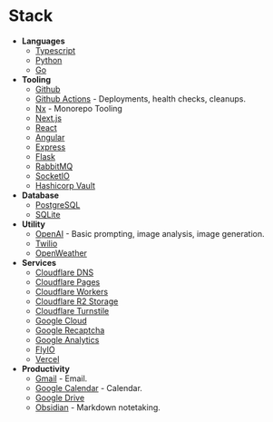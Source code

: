 
# Stack

- **Languages**
  - [Typescript](https://www.typescriptlang.org/)
  - [Python](https://www.python.org/)
  - [Go](https://go.dev/)
- **Tooling**
  - [Github](https://github.com/)
  - [Github Actions](https://github.com/features/actions) - Deployments, health checks, cleanups.
  - [Nx](https://nx.dev/) - Monorepo Tooling
  - [Next.js](https://nextjs.org/docs/)
  - [React](https://react.dev/)
  - [Angular](https://angular.dev/)
  - [Express](https://expressjs.com/)
  - [Flask](https://flask.palletsprojects.com/en/stable/)
  - [RabbitMQ](https://www.rabbitmq.com/docs)
  - [SocketIO](https://socket.io/docs/)
  - [Hashicorp Vault](https://developer.hashicorp.com/vault/docs)
- **Database**
  - [PostgreSQL](https://www.postgresql.org/docs/)
  - [SQLite](https://www.sqlite.org/docs.html)
- **Utility**
  - [OpenAI](https://platform.openai.com/docs/overview) - Basic prompting, image analysis, image generation.
  - [Twilio](https://www.twilio.com/docs)
  - [OpenWeather](https://openweathermap.org/api)
- **Services**
  - [Cloudflare DNS](https://www.cloudflare.com/application-services/products/dns/)
  - [Cloudflare Pages](https://pages.cloudflare.com/)
  - [Cloudflare Workers](https://workers.cloudflare.com/)
  - [Cloudflare R2 Storage](https://www.cloudflare.com/developer-platform/products/r2/)
  - [Cloudflare Turnstile](https://www.cloudflare.com/application-services/products/turnstile/)
  - [Google Cloud](https://cloud.google.com/docs)
  - [Google Recaptcha](https://developers.google.com/recaptcha)
  - [Google Analytics](https://analytics.google.com/analytics)
  - [FlyIO](https://fly.io/docs/)
  - [Vercel](https://vercel.com/templates/documentation)
- **Productivity**
  - [Gmail](https://mail.google.com/) - Email.
  - [Google Calendar](https://calendar.google.com/) - Calendar.
  - [Google Drive](https://drive.google.com/)
  - [Obsidian](https://obsidian.md/) - Markdown notetaking.

